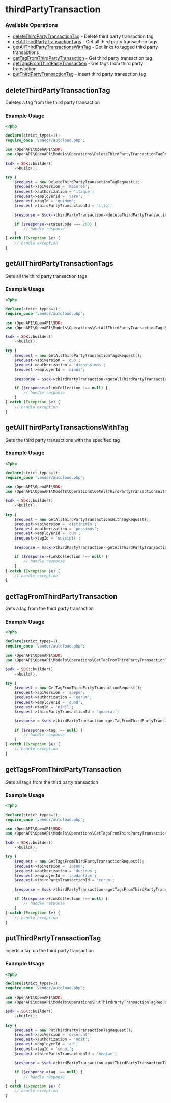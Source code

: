 # thirdPartyTransaction

### Available Operations

* [deleteThirdPartyTransactionTag](#deletethirdpartytransactiontag) - Delete third party transaction tag
* [getAllThirdPartyTransactionTags](#getallthirdpartytransactiontags) - Get all third party transaction tags
* [getAllThirdPartyTransactionsWithTag](#getallthirdpartytransactionswithtag) - Get links to tagged third party transactions
* [getTagFromThirdPartyTransaction](#gettagfromthirdpartytransaction) - Get third party transaction tag
* [getTagsFromThirdPartyTransaction](#gettagsfromthirdpartytransaction) - Get tags from third party transaction
* [putThirdPartyTransactionTag](#putthirdpartytransactiontag) - insert third party transaction tag

## deleteThirdPartyTransactionTag

Deletes a tag from the third party transaction

### Example Usage

```php
<?php

declare(strict_types=1);
require_once 'vendor/autoload.php';

use \OpenAPI\OpenAPI\SDK;
use \OpenAPI\OpenAPI\Models\Operations\DeleteThirdPartyTransactionTagRequest;

$sdk = SDK::builder()
    ->build();

try {
    $request = new DeleteThirdPartyTransactionTagRequest();
    $request->apiVersion = 'maiores';
    $request->authorization = 'itaque';
    $request->employerId = 'vero';
    $request->tagId = 'quidem';
    $request->thirdPartyTransactionId = 'illo';

    $response = $sdk->thirdPartyTransaction->deleteThirdPartyTransactionTag($request);

    if ($response->statusCode === 200) {
        // handle response
    }
} catch (Exception $e) {
    // handle exception
}
```

## getAllThirdPartyTransactionTags

Gets all the third party transaction tags

### Example Usage

```php
<?php

declare(strict_types=1);
require_once 'vendor/autoload.php';

use \OpenAPI\OpenAPI\SDK;
use \OpenAPI\OpenAPI\Models\Operations\GetAllThirdPartyTransactionTagsRequest;

$sdk = SDK::builder()
    ->build();

try {
    $request = new GetAllThirdPartyTransactionTagsRequest();
    $request->apiVersion = 'quo';
    $request->authorization = 'dignissimos';
    $request->employerId = 'minus';

    $response = $sdk->thirdPartyTransaction->getAllThirdPartyTransactionTags($request);

    if ($response->linkCollection !== null) {
        // handle response
    }
} catch (Exception $e) {
    // handle exception
}
```

## getAllThirdPartyTransactionsWithTag

Gets the third party transactions with the specified tag

### Example Usage

```php
<?php

declare(strict_types=1);
require_once 'vendor/autoload.php';

use \OpenAPI\OpenAPI\SDK;
use \OpenAPI\OpenAPI\Models\Operations\GetAllThirdPartyTransactionsWithTagRequest;

$sdk = SDK::builder()
    ->build();

try {
    $request = new GetAllThirdPartyTransactionsWithTagRequest();
    $request->apiVersion = 'distinctio';
    $request->authorization = 'possimus';
    $request->employerId = 'cum';
    $request->tagId = 'suscipit';

    $response = $sdk->thirdPartyTransaction->getAllThirdPartyTransactionsWithTag($request);

    if ($response->linkCollection !== null) {
        // handle response
    }
} catch (Exception $e) {
    // handle exception
}
```

## getTagFromThirdPartyTransaction

Gets a tag from the third party transaction

### Example Usage

```php
<?php

declare(strict_types=1);
require_once 'vendor/autoload.php';

use \OpenAPI\OpenAPI\SDK;
use \OpenAPI\OpenAPI\Models\Operations\GetTagFromThirdPartyTransactionRequest;

$sdk = SDK::builder()
    ->build();

try {
    $request = new GetTagFromThirdPartyTransactionRequest();
    $request->apiVersion = 'saepe';
    $request->authorization = 'earum';
    $request->employerId = 'quod';
    $request->tagId = 'nihil';
    $request->thirdPartyTransactionId = 'quaerat';

    $response = $sdk->thirdPartyTransaction->getTagFromThirdPartyTransaction($request);

    if ($response->tag !== null) {
        // handle response
    }
} catch (Exception $e) {
    // handle exception
}
```

## getTagsFromThirdPartyTransaction

Gets all tags from the third party transaction

### Example Usage

```php
<?php

declare(strict_types=1);
require_once 'vendor/autoload.php';

use \OpenAPI\OpenAPI\SDK;
use \OpenAPI\OpenAPI\Models\Operations\GetTagsFromThirdPartyTransactionRequest;

$sdk = SDK::builder()
    ->build();

try {
    $request = new GetTagsFromThirdPartyTransactionRequest();
    $request->apiVersion = 'ipsum';
    $request->authorization = 'ducimus';
    $request->employerId = 'laudantium';
    $request->thirdPartyTransactionId = 'rerum';

    $response = $sdk->thirdPartyTransaction->getTagsFromThirdPartyTransaction($request);

    if ($response->linkCollection !== null) {
        // handle response
    }
} catch (Exception $e) {
    // handle exception
}
```

## putThirdPartyTransactionTag

Inserts a tag on the third party transaction

### Example Usage

```php
<?php

declare(strict_types=1);
require_once 'vendor/autoload.php';

use \OpenAPI\OpenAPI\SDK;
use \OpenAPI\OpenAPI\Models\Operations\PutThirdPartyTransactionTagRequest;

$sdk = SDK::builder()
    ->build();

try {
    $request = new PutThirdPartyTransactionTagRequest();
    $request->apiVersion = 'deserunt';
    $request->authorization = 'odit';
    $request->employerId = 'ad';
    $request->tagId = 'sequi';
    $request->thirdPartyTransactionId = 'beatae';

    $response = $sdk->thirdPartyTransaction->putThirdPartyTransactionTag($request);

    if ($response->tag !== null) {
        // handle response
    }
} catch (Exception $e) {
    // handle exception
}
```
